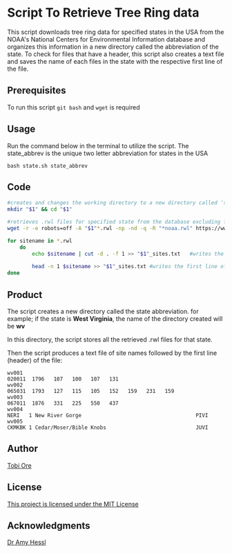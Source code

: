 # Script To Retrieve Tree Ring data

This script downloads tree ring data for specified states in the USA from the NOAA's National Centers for Environmental Information database and organizes this information in a new directory called the abbreviation of the state. To check for files that have a header, this script also creates a text file and saves the name of each files in the state with the respective first line of the file.

## Prerequisites

To run this script `git bash` and `wget` is required

## Usage

Run the command below in the terminal to utilize the script.
The state_abbrev is the unique two letter abbreviation for states in the USA
```
bash state.sh state_abbrev
```

## Code
```bash
#creates and changes the working directory to a new directory called 'state_abbrev'
mkdir "$1" && cd "$1"

#retrieves .rwl files for specified state from the database excluding files with noaa suffix in their name
wget -r -e robots=off -A "$1"*.rwl -np -nd -q -R "*noaa.rwl" https://www1.ncdc.noaa.gov/pub/data/paleo/treering/measurements/northamerica/usa/

for sitename in *.rwl 
    do 
        echo $sitename | cut -d . -f 1 >> "$1"_sites.txt   #writes the name of the .rwl without the extension to a textfile named 'state_abbrev'_sites
        
        head -n 1 $sitename >> "$1"_sites.txt #writes the first line of the .rwl file to the textfile
done
```

## Product
The script creates a new directory called the state abbreviation. 
for example; if the state is __West Virginia__, the name of the directory created will be __wv__

In this directory, the script stores all the retrieved .rwl files for that state.

Then the script produces a text file of site names followed by the first line (header) of the file:

```
wv001
020011  1796   107   100   107   131                                    
wv002
065031  1793   127   115   105   152   159   231   159                  
wv003
067011  1876   331   225   550   437
wv004
NERI   1 New River Gorge                                     PIVI               
wv005
CKMKBK 1 Cedar/Moser/Bible Knobs                             JUVI               
```

## Author

[Tobi Ore](https://github.com/tobi-ore)

## License

[This project is licensed under the MIT License](https://choosealicense.com/licenses/mit/)

## Acknowledgments

[Dr Amy Hessl](https://github.com/hessllab)

